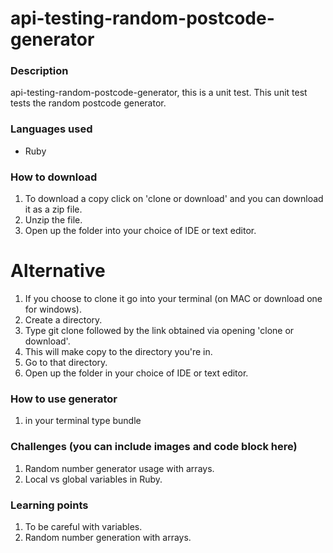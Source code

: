 # api-testing-random-postcode-generator
### Description
api-testing-random-postcode-generator, this is a unit test. This unit test tests the random postcode generator.

### Languages used
* Ruby

### How to download
1. To download a copy click on 'clone or download' and you can download it as a zip file.
2. Unzip the file.
3. Open up the folder into your choice of IDE or text editor.

# Alternative
1. If you choose to clone it go into your terminal (on MAC or download one for windows).
2. Create a directory.
3. Type git clone followed by the link obtained via opening 'clone or download'.
4. This will make copy to the directory you're in.
5. Go to that directory.
6. Open up the folder in your choice of IDE or text editor.

### How to use generator

1. in your terminal type bundle

### Challenges (you can include images and code block here)
1. Random number generator usage with arrays.
2. Local vs global variables in Ruby.

### Learning points
1. To be careful with variables.
2. Random number generation with arrays.